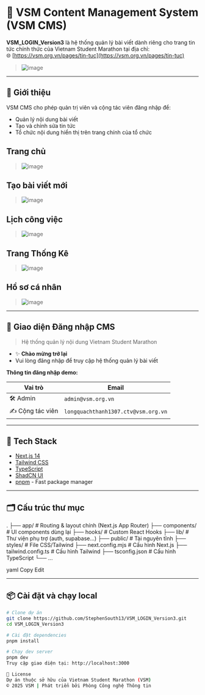 # 📝 VSM Content Management System (VSM CMS)

**VSM_LOGIN_Version3** là hệ thống quản lý bài viết dành riêng cho trang tin tức chính thức của Vietnam Student Marathon tại địa chỉ:  
🌐 [https://vsm.org.vn/pages/tin-tuc](https://vsm.org.vn/pages/tin-tuc)
>![image](https://github.com/user-attachments/assets/c950f720-c2a2-47d9-9fdf-6d642da1bc65)


---

## 🚀 Giới thiệu

VSM CMS cho phép quản trị viên và cộng tác viên đăng nhập để:
- Quản lý nội dung bài viết
- Tạo và chỉnh sửa tin tức
- Tổ chức nội dung hiển thị trên trang chính của tổ chức
 ## Trang chủ
>![image](https://github.com/user-attachments/assets/8655979c-47f1-475e-8033-a360e6f9f117)

## Tạo bài viết mới
>![image](https://github.com/user-attachments/assets/11f803d8-07f2-4016-bd7b-cc1d1e40140a)

## Lịch công việc
>![image](https://github.com/user-attachments/assets/211dbdb6-a6d0-453a-912b-1a0b4a0a7acb)


## Trang Thống Kê
>![image](https://github.com/user-attachments/assets/d9aa5e4a-5d64-40d6-8235-c0ea202c32d3)

## Hồ sơ cá nhân
>![image](https://github.com/user-attachments/assets/bd3fd01a-1e7e-4268-a2ec-8c3afd62e275)


---

## 🔐 Giao diện Đăng nhập CMS

> Hệ thống quản lý nội dung Vietnam Student Marathon

- ✨ **Chào mừng trở lại**
- Vui lòng đăng nhập để truy cập hệ thống quản lý bài viết

**Thông tin đăng nhập demo:**

| Vai trò           | Email                                  |
|-------------------|----------------------------------------|
| 🛠️ Admin          | `admin@vsm.org.vn`                     |
| ✍️ Cộng tác viên   | `longquachthanh1307.ctv@vsm.org.vn`   |

---

## 🧱 Tech Stack

- [Next.js 14](https://nextjs.org/)
- [Tailwind CSS](https://tailwindcss.com/)
- [TypeScript](https://www.typescriptlang.org/)
- [ShadCN UI](https://ui.shadcn.dev/)
- [pnpm](https://pnpm.io/) - Fast package manager

---

## 🗂️ Cấu trúc thư mục

.
├── app/ # Routing & layout chính (Next.js App Router)
├── components/ # UI components dùng lại
├── hooks/ # Custom React Hooks
├── lib/ # Thư viện phụ trợ (auth, supabase...)
├── public/ # Tài nguyên tĩnh
├── styles/ # File CSS/Tailwind
├── next.config.mjs # Cấu hình Next.js
├── tailwind.config.ts # Cấu hình Tailwind
├── tsconfig.json # Cấu hình TypeScript
└── ...

yaml
Copy
Edit

---

## 📦 Cài đặt và chạy local

```bash
# Clone dự án
git clone https://github.com/StephenSouth13/VSM_LOGIN_Version3.git
cd VSM_LOGIN_Version3

# Cài đặt dependencies
pnpm install

# Chạy dev server
pnpm dev
Truy cập giao diện tại: http://localhost:3000

📄 License
Dự án thuộc sở hữu của Vietnam Student Marathon (VSM)
© 2025 VSM | Phát triển bởi Phòng Công nghệ Thông tin

